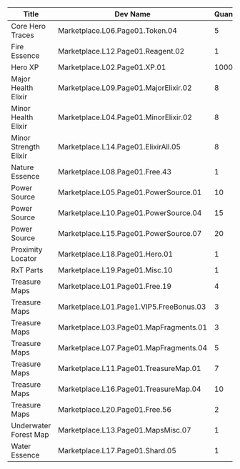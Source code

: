 | Title | Dev Name | Quantity | Currency |  Price |
| ----- | -------- | -------- | -------- |  ----- |
| Core Hero Traces | Marketplace.L06.Page01.Token.04 | 5 | Gold | 35000 |
| Fire Essence | Marketplace.L12.Page01.Reagent.02 | 1 | Gold | 300000 |
| Hero XP | Marketplace.L02.Page01.XP.01 | 100000 | Gold | 200 |
| Major Health Elixir | Marketplace.L09.Page01.MajorElixir.02 | 8 | Gold | 50000 |
| Minor Health Elixir | Marketplace.L04.Page01.MinorElixir.02 | 8 | Gold | 4000 |
| Minor Strength Elixir | Marketplace.L14.Page01.ElixirAll.05 | 8 | Gold | 4000 |
| Nature Essence | Marketplace.L08.Page01.Free.43 | 1 | Gold | 0 |
| Power Source | Marketplace.L05.Page01.PowerSource.01 | 10 | Gold | 2500 |
| Power Source | Marketplace.L10.Page01.PowerSource.04 | 15 | Gold | 2500 |
| Power Source | Marketplace.L15.Page01.PowerSource.07 | 20 | Gold | 2500 |
| Proximity Locator | Marketplace.L18.Page01.Hero.01 | 1 | Gold | 300000 |
| RxT Parts | Marketplace.L19.Page01.Misc.10 | 1 | Gold | 50000 |
| Treasure Maps | Marketplace.L01.Page01.Free.19 | 4 | Gold | 0 |
| Treasure Maps | Marketplace.L01.Page1.VIP5.FreeBonus.03 | 3 | Gold | 0 |
| Treasure Maps | Marketplace.L03.Page01.MapFragments.01 | 3 | Gold | 20000 |
| Treasure Maps | Marketplace.L07.Page01.MapFragments.04 | 5 | Gold | 20000 |
| Treasure Maps | Marketplace.L11.Page01.TreasureMap.01 | 7 | Gold | 20000 |
| Treasure Maps | Marketplace.L16.Page01.TreasureMap.04 | 10 | Gold | 20000 |
| Treasure Maps | Marketplace.L20.Page01.Free.56 | 2 | Gold | 0 |
| Underwater Forest Map | Marketplace.L13.Page01.MapsMisc.07 | 1 | Gold | 500000 |
| Water Essence | Marketplace.L17.Page01.Shard.05 | 1 | Gems | 200 |
